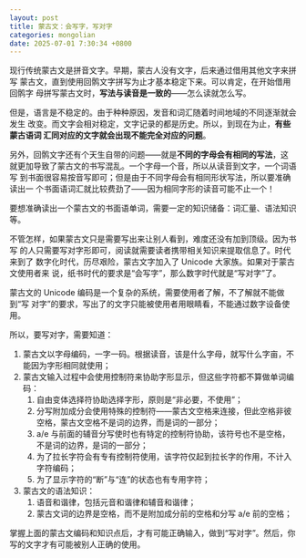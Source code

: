 ```yaml
---
layout: post
title: 蒙古文：会写字，写对字
categories: mongolian
date: 2025-07-01 7:30:34 +0800
---
```


现行传统蒙古文是拼音文字。早期，蒙古人没有文字，后来通过借用其他文字来拼写
蒙古文，直到使用回鹘文字拼写为止才基本稳定下来。可以肯定，在开始借用回鹘字
母拼写蒙古文时，**写法与读音是一致的**——怎么读就怎么写。

但是，语言是不稳定的。由于种种原因，发音和词汇随着时间地域的不同逐渐就会发生
改变。而文字会相对稳定，文字记录的都是历史。所以，到现在为止，**有些蒙古语词
汇同对应的文字就会出现不能完全对应的问题**。

另外，回鹘文字还有个天生自带的问题——就是**不同的字母会有相同的写法**，这
就更加导致了蒙古文的书写混乱。一个字母一个音，所以从读音到文字，一个词语写
到书面很容易按音写即可；但是由于不同字母会有相同形状写法，所以要准确读出一
个书面语词汇就比较费劲了——因为相同字形的读音可能不止一个！

要想准确读出一个蒙古文的书面语单词，需要一定的知识储备：词汇量、语法知识等。

不管怎样，如果蒙古文只是需要写出来让别人看到，难度还没有加到顶级。因为书写
的人只需要写对字形即可，阅读就需要读者携带相关知识来提取信息了。时代来到了
数字化时代，历尽艰险，蒙古文字加入了 Unicode 大家族。如果对于蒙古文使用者来
说，纸书时代的要求是“会写字”，那么数字时代就是“写对字”了。

蒙古文的 Unicode 编码是一个复杂的系统，需要使用者了解，不了解就不能做到“写
对字”的要求，写出了的文字只能被使用者用眼睛看，不能通过数字设备使用。

所以，要写对字，需要知道：

1. 蒙古文以字母编码，一字一码。根据读音，该是什么字母，就写什么字亩，不能因为字形相同就使用；
2. 蒙古文输入过程中会使用控制符来协助字形显示，但这些字符都不算做单词编码：
    1. 自由变体选择符协助选择字形，原则是“非必要，不使用”；
    2. 分写附加成分会使用特殊的控制符——蒙古文空格来连接，但此空格非彼空格，蒙古文空格不是词的边界，而是词的一部分；
    3. a/e 与前面的辅音分写使时也有特定的控制符协助，该符号也不是空格，不是词的边界，是词的一部分；
    4. 为了拉长字符会有专有控制符使用，该字符仅起到拉长字的作用，不计入字符编码；
    5. 为了显示字符的“断”与“连”的状态也有专用字符；
3. 蒙古文的语法知识：
    1. 语音和谐律，包括元音和谐律和辅音和谐律；
    2. 蒙古文词的边界是空格，而不是附加成分前的空格和分写 a/e 前的空格；

掌握上面的蒙古文编码和知识点后，才有可能正确输入，做到“写对字”。然后，你
写的文字才有可能被别人正确的使用。

